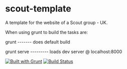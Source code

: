 scout-template
==============

A template for the website of a Scout group - UK.

When using grunt to build the tasks are:

grunt    -------  does default build

grunt serve   --------- loads dev server @ localhost:8000

[![Built with Grunt](https://cdn.gruntjs.com/builtwith.png)](http://gruntjs.com/)
[![Build Status](https://travis-ci.org/patons02/scout-template.svg?branch=master)](https://travis-ci.org/patons02/scout-template)
